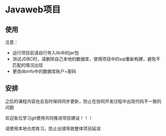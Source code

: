 # Javaweb项目

## 使用

注意：

* 运行项目前请自行导入lib中的jar包
* 测试JDBC时，请删除自己本地的数据库，使用项目中的sql重新构建，避免不匹配的情况出现
* 更改dbinfo中的数据库账户+密码

## 安排

之后的课程内容也会及时保持同步更新，防止在协同开发过程中出现代码不一致的问题



欢迎各位学习git使用共同推进项目建设！！！

请使用本地仓库练习，防止出错导致整体项目延误
